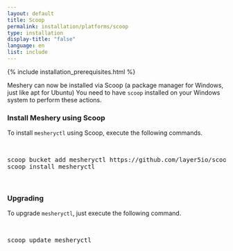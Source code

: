 ```yaml
--- 
layout: default
title: Scoop
permalink: installation/platforms/scoop
type: installation
display-title: "false"
language: en
list: include
---
```


{% include installation_prerequisites.html %}

Meshery can now be installed via Scoop (a package manager for Windows, just like apt for Ubuntu) You need to have `scoop` installed on your Windows system to perform these actions.

### Install Meshery using Scoop
To install `mesheryctl` using Scoop, execute the following commands.
<pre class="codeblock-pre"><div class="codeblock">
<div class="clipboardjs">
scoop bucket add mesheryctl https://github.com/layer5io/scoop-bucket.git
scoop install mesheryctl

</div></div>
</pre>

### Upgrading
To upgrade `mesheryctl`, just execute the following command.
<pre class="codeblock-pre"><div class="codeblock">
<div class="clipboardjs">
scoop update mesheryctl

</div></div>
</pre>

